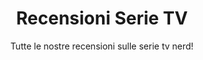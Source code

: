 ---
id: recensioni-serie-tv
path: recensioni-serie-tv
title: Recensioni Serie TV
subtitle: Tutte le nostre recensioni sulle serie tv nerd!
image: ./images/Foundation_Photo_010102.jpg
---